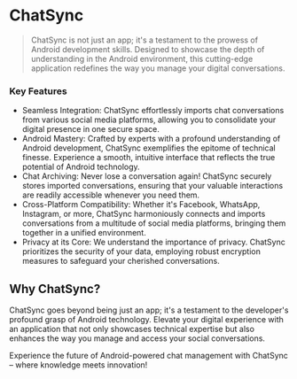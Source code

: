 # ChatSync

> ChatSync is not just an app; it's a testament to the prowess of Android development skills. Designed to showcase the depth of understanding in the Android environment, this cutting-edge application redefines the way you manage your digital conversations.

### Key Features

- Seamless Integration: ChatSync effortlessly imports chat conversations from various social media platforms, allowing you to consolidate your digital presence in one secure space.
- Android Mastery: Crafted by experts with a profound understanding of Android development, ChatSync exemplifies the epitome of technical finesse. Experience a smooth, intuitive interface that reflects the true potential of Android technology.
- Chat Archiving: Never lose a conversation again! ChatSync securely stores imported conversations, ensuring that your valuable interactions are readily accessible whenever you need them.
- Cross-Platform Compatibility: Whether it's Facebook, WhatsApp, Instagram, or more, ChatSync harmoniously connects and imports conversations from a multitude of social media platforms, bringing them together in a unified environment.
- Privacy at its Core: We understand the importance of privacy. ChatSync prioritizes the security of your data, employing robust encryption measures to safeguard your cherished conversations.

## Why ChatSync?

ChatSync goes beyond being just an app; it's a testament to the developer's profound grasp of Android technology. Elevate your digital experience with an application that not only showcases technical expertise but also enhances the way you manage and access your social conversations.

Experience the future of Android-powered chat management with ChatSync – where knowledge meets innovation!
